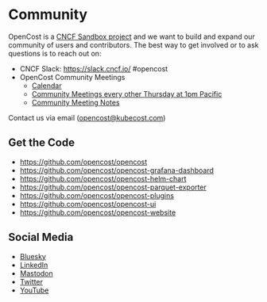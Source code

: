 # Community

OpenCost is a [CNCF Sandbox project](https://www.cncf.io/projects/opencost/) and we want to build and expand our community of users and contributors. The best way to get involved or to ask questions is to reach out on:

* CNCF Slack: https://slack.cncf.io/ #opencost
* OpenCost Community Meetings
  * [Calendar](https://zoom-lfx.platform.linuxfoundation.org/meetings/opencost)
  * [Community Meetings every other Thursday at 1pm Pacific](https://bit.ly/opencost-community-meeting-cncf)
  * [Community Meeting Notes](https://bit.ly/opencost-meeting-cncf)

Contact us via email (<opencost@kubecost.com>)

## Get the Code

* https://github.com/opencost/opencost
* https://github.com/opencost/opencost-grafana-dashboard
* https://github.com/opencost/opencost-helm-chart
* https://github.com/opencost/opencost-parquet-exporter
* https://github.com/opencost/opencost-plugins
* https://github.com/opencost/opencost-ui
* https://github.com/opencost/opencost-website

## Social Media

* [Bluesky](https://bsky.app/profile/opencost.bsky.social)
* [LinkedIn](https://www.linkedin.com/showcase/opencost/)
* [Mastodon](https://hachyderm.io/@opencost)
* [Twitter](https://twitter.com/open_cost)
* [YouTube](https://www.youtube.com/@OpenCost)
